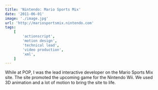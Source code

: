 ```yaml
---
title: 'Nintendo: Mario Sports Mix'
date: '2011-06-01'
image: './image.jpg'
url: 'http://mariosportsmix.nintendo.com'
tags:
    [
        'actionscript',
        'motion design',
        'technical lead',
        'video production',
        'xml',
    ]
---
```


While at POP, I was the lead interactive developer on the Mario Sports Mix site. The site promoted the upcoming game for the Nintendo Wii. We used 3D animation and a lot of motion to bring the site to life.
